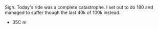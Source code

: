 Sigh. Today's ride was a complete catastrophe. I set out to do 180 and managed to suffer though the last 40k of 100k instead.

- 35C m